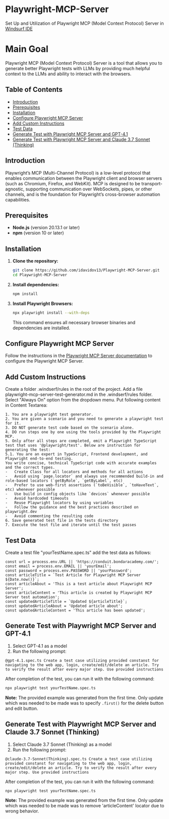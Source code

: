 # Playwright-MCP-Server
Set Up and Utilization of Playwright MCP (Model Context Protocol) Server in [Windsurf IDE](https://windsurf.com/)

# Main Goal
Playwright MCP (Model Context Protocol) Server is a tool that allows you to generate better Playwright tests with LLMs by providing much helpful context to the LLMs and ability to interact with the browsers.

## Table of Contents

-   [Introduction](#introduction)
-   [Prerequisites](#prerequisites)
-   [Installation](#installation)
-   [Configure Playwright MCP Server](#configure-playwright-mcp-server)
-   [Add Custom Instructions](#add-custom-instructions)
-   [Test Data](#test-data)
-   [Generate Test with Playwright MCP Server and GPT-4.1](#generate-test-with-playwright-mcp-server-and-gpt-41)
-   [Generate Test with Playwright MCP Server and Claude 3.7 Sonnet (Thinking)](#generate-test-with-playwright-mcp-server-and-claude-3.7-sonnet-thinking)

## Introduction

Playwright’s MCP (Multi-Channel Protocol) is a low-level protocol that enables communication between the Playwright client and browser servers (such as Chromium, Firefox, and WebKit). MCP is designed to be transport-agnostic, supporting communication over WebSockets, pipes, or other channels, and is the foundation for Playwright’s cross-browser automation capabilities.


## Prerequisites

-   **Node.js** (version 20.13.1 or later)
-   **npm** (version 10 or later)


## Installation

1. **Clone the repository:**

    ```sh
    git clone https://github.com/idavidov13/Playwright-MCP-Server.git
    cd Playwright-MCP-Server
    ```

2. **Install dependencies:**

    ```sh
    npm install
    ```

3. **Install Playwright Browsers:**

    ```sh
    npx playwright install --with-deps
    ```

    This command ensures all necessary browser binaries and dependencies are installed.

## Configure Playwright MCP Server

Follow the instructions in the [Playwright MCP Server documentation](https://github.com/microsoft/playwright-mcp?tab=readme-ov-file) to configure the Playwright MCP Server.

## Add Custom Instructions

Create a folder .windserf/rules in the root of the project. Add a file playwright-mcp-server-test-generator.md in the .windserf/rules folder. Select "Always On" option from the dropdown menu. Put following content in Content Textarea:

```
1. You are a playwright test generator.
2. You are given a scenario and you need to generate a playwright test for it.
3. DO NOT generate test code based on the scenario alone.
4. DO run steps one by one using the tools provided by the Playwright MCP.
5. Only after all steps are completed, emit a Playwright TypeScript test that uses '@playwright/test'. Below are instruction for generating the test:
5.1. You are an expert in TypeScript, Frontend development, and Playwright end-to-end testing.
You write concise, technical TypeScript code with accurate examples and the correct types.
-   Create Class for all locators and methods for all actions
-   Avoid using `page.locator` and always use recommended build-in and role-based locators (`getByRole`, `getByLabel`, etc)
-   Prefer to use web-first assertions (`toBeVisible`, `toHaveText`, etc) whenever possible
-   Use build in config objects like `devices` whenever possible
-   Avoid hardcoded timeouts
-   Reuse Playwright locators by using variables
-   Follow the guidance and the best practices described on playwright.dev
-   Avoid commenting the resulting code
6. Save generated test file in the tests directory
7. Execute the test file and iterate until the test passes
```

## Test Data

Create a test file "yourTestName.spec.ts" add the test data as follows:

```
const url = process.env.URL || 'https://conduit.bondaracademy.com/';
const email = process.env.EMAIL || 'yourEmail';
const password = process.env.PASSWORD || 'yourPassword';
const articleTitle = `Test Article for Playwright MCP Server ${Date.now()}`;
const articleAbout = 'This is a test article about Playwright MCP Server';
const articleContent = 'This article is created by Playwright MCP Server test automation';
const updatedArticleTitle = `Updated ${articleTitle}`;
const updatedArticleAbout = 'Updated article about';
const updatedArticleContent = 'This article has been updated';

```

## Generate Test with Playwright MCP Server and GPT-4.1

1. Select GPT-4.1 as a model
2. Run the following prompt:

```
@gpt-4.1.spec.ts Create a test case utilizing provided constanst for navigating to the web app, login, create/edit/delete an article. Try to verify the result after every major step. Use provided instructions
```

After completion of the test, you can run it with the following command:

```sh
npx playwright test yourTestName.spec.ts
```

**Note:** The provided example was generated from the first time. Only update which was needed to be made was to specify `.first()` for the delete button and edit button. 

## Generate Test with Playwright MCP Server and Claude 3.7 Sonnet (Thinking)

1. Select Claude 3.7 Sonnet (Thinking) as a model
2. Run the following prompt:

```
@claude-3.7-Sonnet(Thinking).spec.ts Create a test case utilizing provided constanst for navigating to the web app, login, create/edit/delete an article. Try to verify the result after every major step. Use provided instructions
```

After completion of the test, you can run it with the following command:

```sh
npx playwright test yourTestName.spec.ts
```

**Note:** The provided example was generated from the first time. Only update which was needed to be made was to remove 'articleContent' locator due to wrong behavior. 